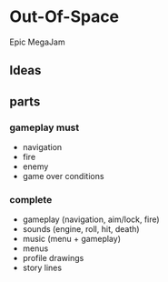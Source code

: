 # Out-Of-Space

Epic MegaJam

## Ideas

## parts

### gameplay must
- navigation
- fire
- enemy
- game over conditions

### complete
- gameplay (navigation, aim/lock, fire)
- sounds (engine, roll, hit, death)
- music (menu + gameplay)
- menus
- profile drawings
- story lines
